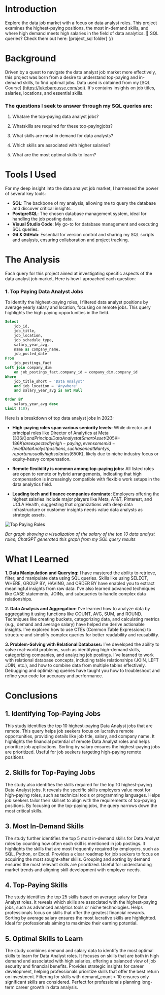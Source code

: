 # Introduction
Explore the data job market with a focus on data analyst roles. This project examines the highest-paying positions, the most in-demand skills, and where high demand meets high salaries in the field of data analytics.
🔎 SQL queries? Check them out here: [project_sql folder] (/)

# Background
Driven by a quest to navigate the data analyst job market more effectively, this project was born from a desire to understand top-paying and in-demand
skills, to find optimal jobs.
Data used is obtained from my [SQL Course] (https://lukebarousse.com/sql). It's contains insights on job titles, salaries, locations, and essential skills.

### The questions I seek to answer through my SQL queries are: 
1. Whatare the top-paying data analyst jobs?
   
3. Whatskills are required for these top-payingjobs?
   
5. What skills are most in demand for data analysts?
   
7. Which skills are associated with higher salaries?
   
9. What are the most optimal skills to learn?

# Tools I Used
For my deep insight into the data analyst job market, I harnessed the power of several key tools:

- **SQL**: The backbone of my analysis, allowing me to query the database and discover critical insights.
- **PostgreSQL**: The chosen database management system, ideal for handling the job posting data.
- **Visual Studio Code**: My go-to for database management and executing SQL queries.
- **Git & GitHub**: Essential for version control and sharing my SQL scripts and analysis, ensuring
  collaboration and project tracking.

# The Analysis
Each query for this project aimed at investigating specific aspects of the data analyst job market. Here is how I aproached each question: 
### 1. Top Paying Data Analyst Jobs
To identify the highest-paying roles, I filtered data analyst positions by average yearly salary and location, focusing on remote jobs. This query highlights the high paying opportunities in the field. 
```sql
Select
    job_id,
    job_title,
    job_location,
    job_schedule_type,
    salary_year_avg,
    name as company_name,
    job_posted_date 
From
    job_postings_fact
Left join company_dim
    on job_postings_fact.company_id = company_dim.company_id
Where
    job_title_short = 'Data Analyst'
    and job_location = 'Anywhere'
    and salary_year_avg is not Null

Order BY
    salary_year_avg desc
Limit (10);
```

Here is a breakdown of top data analyst jobs in 2023:
- **High-paying roles span various seniority levels:** While director and principal roles like Director of Analytics at Meta ($336K) and Principal Data Analyst at SmartAsset ($205K–$186K) are expectedly high-paying, even some mid-level Data Analyst positions, such as one at Mantys, report unusually high salaries ($650K), likely due to niche industry focus or equity-heavy compensation.

- **Remote flexibility is common among top-paying jobs:** All listed roles are open to remote or hybrid arrangements, indicating that high compensation is increasingly compatible with flexible work setups in the data analytics field.

- **Leading tech and finance companies dominate:** Employers offering the highest salaries include major players like Meta, AT&T, Pinterest, and UCLA Health, suggesting that organizations with deep data infrastructure or customer insights needs value data analysts as strategic assets.


![Top Paying Roles](https://github.com/user-attachments/assets/cd6c94e1-d163-49ea-b6e0-078689eb2455)

*Bar graph showing a visualization of the salary of the top 10 data analyst roles; ChatGPT generated this graph from my SQL query results*

# What I Learned

**1. Data Manipulation and Querying:**
I have mastered the ability to retrieve, filter, and manipulate data using SQL queries.
Skills like using SELECT, WHERE, GROUP BY, HAVING, and ORDER BY have enabled you to extract meaningful insights from raw data.
I've also learned advanced techniques like CASE statements, JOINs, and subqueries to handle complex data relationships.

**2. Data Analysis and Aggregation:**
I've learned how to analyze data by aggregating it using functions like COUNT, AVG, SUM, and ROUND.
Techniques like creating buckets, categorizing data, and calculating metrics (e.g., demand and average salary) have helped me derive actionable insights.
I’ve explored how to use CTEs (Common Table Expressions) to structure and simplify complex queries for better readability and reusability.

**3. Problem-Solving with Relational Databases:**
I’ve developed the ability to solve real-world problems, such as identifying high-demand skills, categorizing companies, and analyzing job postings.
I’ve learned to work with relational database concepts, including table relationships (JOIN, LEFT JOIN, etc.), and how to combine data from multiple tables effectively.
Debugging and optimizing queries have taught you how to troubleshoot and refine your code for accuracy and performance.

# Conclusions

## 1. Identifying Top-Paying Jobs
This study identifies the top 10 highest-paying Data Analyst jobs that are remote. This query helps job seekers focus on lucrative remote opportunities, providing details like job title, salary, and company name. It highlights the financial potential of remote Data Analyst roles and helps prioritize job applications. Sorting by salary ensures the highest-paying jobs are prioritized. Useful for job seekers targeting high-paying remote positions

## 2. Skills for Top-Paying Jobs
The study also identifies the skills required for the top 10 highest-paying Data Analyst jobs. It reveals the specific skills employers value most for high-paying roles, such as technical tools or programming languages. Helps job seekers tailor their skillset to align with the requirements of top-paying positions. By focusing on the top-paying jobs, the query narrows down the most critical skills.

## 3. Most In-Demand Skills
The study further identifies the top 5 most in-demand skills for Data Analyst roles by counting how often each skill is mentioned in job postings. It highlights the skills that are most frequently required by employers, such as SQL, Python, or Excel. Provides a clear roadmap for job seekers to focus on acquiring the most sought-after skills. Grouping and sorting by demand ensures the most relevant skills are prioritized. Useful for understanding market trends and aligning skill development with employer needs.

## 4. Top-Paying Skills
The study identifies the top 25 skills based on average salary for Data Analyst roles. It reveals which skills are associated with the highest-paying jobs, such as advanced analytics tools or niche technologies. Helps professionals focus on skills that offer the greatest financial rewards. Sorting by average salary ensures the most lucrative skills are highlighted. Ideal for professionals aiming to maximize their earning potential.


## 5. Optimal Skills to Learn
 The study combines demand and salary data to identify the most optimal skills to learn for Data Analyst roles. It focuses on skills that are both in high demand and associated with high salaries, offering a balanced view of job security and financial benefits. Provides strategic insights for career development, helping professionals prioritize skills that offer the best return on investment. Filtering for skills with demand_count > 10 ensures only significant skills are considered. Perfect for professionals planning long-term career growth in data analysis.
